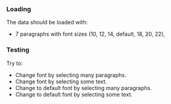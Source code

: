 ### Loading

The data should be loaded with:
- 7 paragraphs with font sizes (10, 12, 14, default, 18, 20, 22),

### Testing

Try to:
- Change font by selecting many paragraphs.
- Change font by selecting some text.
- Change to default font by selecting many paragraphs.
- Change to default font by selecting some text.
